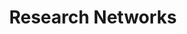 ---
title: "Research Networks"
summary: "Collaborating with leading labs and institutions worldwide"
type: landing

sections:
  # ===== 引言段落 =====
  - block: myblock
    content:
      title: "Our Global Network"
      text: |
        The **Neurocognitive Image Lab (NIL)** believes that groundbreaking science emerges at the intersection of disciplines and cultures.  
        We maintain active collaborations with research centers across Europe and Asia, spanning **cognitive neuroscience**, **philosophy of mind**, **metrology**, **artificial intelligence**, and **science ethics**.  

        These partnerships enable us to:
        - Conduct cross-cultural studies on perception and aesthetics  
        - Develop shared methodologies for neural and behavioral measurement  
        - Organize joint workshops, conferences, and artist-scientist residencies  
        - Advocate for responsible innovation in neurotechnology  

        Below are our core institutional partners.
    design:
      columns: 1

  # ===== 合作机构卡片 =====
  - block: mycard
    content:
      items:
        - title: "WAI at SISU"
          summary: "World Artificial Intelligence Institute, Shanghai International Studies University."
          image: "/images/WAI-logo.jpg"
          url: "/networks/introducing-wai"

        - title: "IMP at LMU"
          summary: "Institute of Medical Psychology, Ludwig Maximilian University of Munich — pioneering research in consciousness and perception."
          image: "/images/Logo_LMU.png"
          url: "https://www.imp.med.uni-muenchen.de/"

        - title: "PTB Berlin"
          summary: "Physikalisch-Technische Bundesanstalt — Germany's national metrology institute, collaborating on neural timing and precision measurement."
          # image: "/images/networks/ptb.jpg"
          url: "https://www.ptb.de/"

        - title: "VDW"
          summary: "Verband Deutscher Wissenschaftler — promoting ethical science and interdisciplinary dialogue on technology and society."
          # image: "/images/networks/vdw.jpg"
          url: "https://www.vdw.de/"

        - title: "Para Limes"
          summary: "Exploring the boundaries of science, philosophy, and art through transdisciplinary research and public engagement."
          # image: "/images/networks/paralimes.jpg"
          url: "https://www.paralimes.org/"

        - title: "NeuroCine Consortium"
          summary: "An international network studying film perception, narrative cognition, and embodied simulation in cinematic experience."
          # image: "/images/networks/neurocine.jpg"
          url: "#"
---